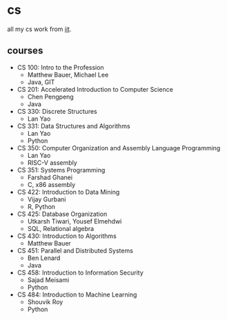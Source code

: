 # cs
all my cs work from [iit](https://iit.edu).

## courses
- CS 100: Intro to the Profession
  - Matthew Bauer, Michael Lee
  - Java, GIT
- CS 201: Accelerated Introduction to Computer Science
  - Chen Pengpeng
  - Java
- CS 330: Discrete Structures
  - Lan Yao
- CS 331: Data Structures and Algorithms
  - Lan Yao
  - Python
- CS 350: Computer Organization and Assembly Language Programming
  - Lan Yao
  - RISC-V assembly
- CS 351: Systems Programming
  - Farshad Ghanei
  - C, x86 assembly
- CS 422: Introduction to Data Mining
  - Vijay Gurbani
  - R, Python
- CS 425: Database Organization
  - Utkarsh Tiwari, Yousef Elmehdwi
  - SQL, Relational algebra
- CS 430: Introduction to Algorithms
  - Matthew Bauer
- CS 451: Parallel and Distributed Systems
  - Ben Lenard
  - Java
- CS 458: Introduction to Information Security
  - Sajad Meisami
  - Python
- CS 484: Introduction to Machine Learning
  - Shouvik Roy
  - Python
